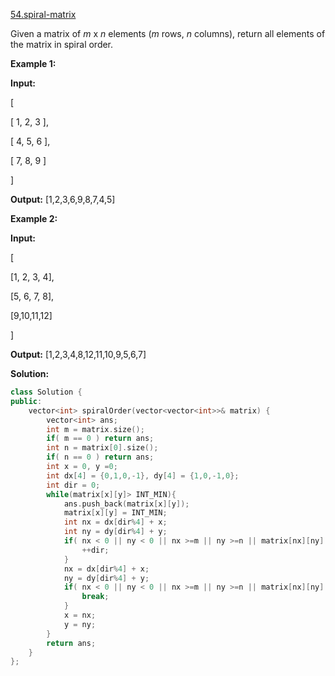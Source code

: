 [54.spiral-matrix](https://leetcode.com/problems/spiral-matrix/)  

Given a matrix of _m_ x _n_ elements (_m_ rows, _n_ columns), return all elements of the matrix in spiral order.

**Example 1:**

  
**Input:**
  
\[
  
 \[ 1, 2, 3 \],
  
 \[ 4, 5, 6 \],
  
 \[ 7, 8, 9 \]
  
\]
  
**Output:** \[1,2,3,6,9,8,7,4,5\]
  

**Example 2:**

  
**Input:**
  
\[
  
  \[1, 2, 3, 4\],
  
  \[5, 6, 7, 8\],
  
  \[9,10,11,12\]
  
\]
  
**Output:** \[1,2,3,4,8,12,11,10,9,5,6,7\]  



**Solution:**  

```cpp
class Solution {
public:
    vector<int> spiralOrder(vector<vector<int>>& matrix) {
        vector<int> ans;
        int m = matrix.size();
        if( m == 0 ) return ans;
        int n = matrix[0].size();
        if( n == 0 ) return ans;
        int x = 0, y =0;
        int dx[4] = {0,1,0,-1}, dy[4] = {1,0,-1,0};
        int dir = 0;
        while(matrix[x][y]> INT_MIN){
            ans.push_back(matrix[x][y]);
            matrix[x][y] = INT_MIN;
            int nx = dx[dir%4] + x;
            int ny = dy[dir%4] + y;
            if( nx < 0 || ny < 0 || nx >=m || ny >=n || matrix[nx][ny] == INT_MIN ){
                ++dir;
            }
            nx = dx[dir%4] + x;
            ny = dy[dir%4] + y;
            if( nx < 0 || ny < 0 || nx >=m || ny >=n || matrix[nx][ny] == INT_MIN ){
                break;
            }
            x = nx;
            y = ny;
        }
        return ans;
    }
};
```
      